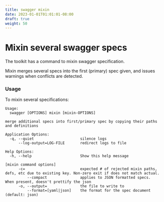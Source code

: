```yaml
---
title: swagger mixin
date: 2023-01-01T01:01:01-08:00
draft: true
weight: 50
---
```

# Mixin several swagger specs

The toolkit has a command to mixin swagger specification.

Mixin merges several specs into the first (primary) spec given, and issues warnings when conflicts are detected.

### Usage

To mixin several specifications:

```
Usage:
  swagger [OPTIONS] mixin [mixin-OPTIONS]

merge additional specs into first/primary spec by copying their paths and definitions

Application Options:
  -q, --quiet                     silence logs
      --log-output=LOG-FILE       redirect logs to file

Help Options:
  -h, --help                      Show this help message

[mixin command options]
      -c=                         expected # of rejected mixin paths, defs, etc due to existing key. Non-zero exit if does not match actual.
          --compact               applies to JSON formatted specs. When present, doesn't prettify the json
      -o, --output=               the file to write to
          --format=[yaml|json]    the format for the spec document (default: json)
```
